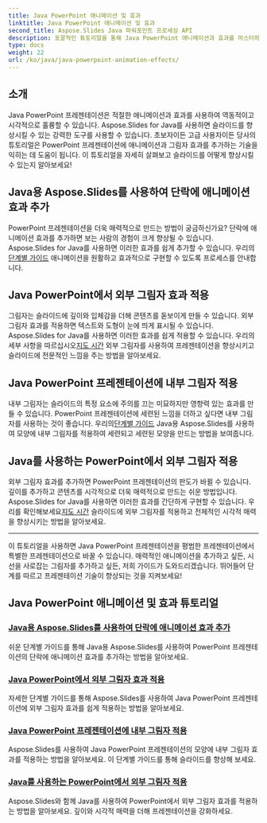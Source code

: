 ```yaml
---
title: Java PowerPoint 애니메이션 및 효과
linktitle: Java PowerPoint 애니메이션 및 효과
second_title: Aspose.Slides Java 파워포인트 프로세싱 API
description: 포괄적인 튜토리얼을 통해 Java PowerPoint 애니메이션과 효과를 마스터하세요. Aspose.Slides for Java를 사용하여 애니메이션, 외부 및 내부 그림자를 추가하는 방법을 알아보세요.
type: docs
weight: 22
url: /ko/java/java-powerpoint-animation-effects/
---
```

## 소개

Java PowerPoint 프레젠테이션은 적절한 애니메이션과 효과를 사용하여 역동적이고 시각적으로 훌륭할 수 있습니다. Aspose.Slides for Java를 사용하면 슬라이드를 향상시킬 수 있는 강력한 도구를 사용할 수 있습니다. 초보자이든 고급 사용자이든 당사의 튜토리얼은 PowerPoint 프레젠테이션에 애니메이션과 그림자 효과를 추가하는 기술을 익히는 데 도움이 됩니다. 이 튜토리얼을 자세히 살펴보고 슬라이드를 어떻게 향상시킬 수 있는지 알아보세요!

## Java용 Aspose.Slides를 사용하여 단락에 애니메이션 효과 추가
 PowerPoint 프레젠테이션을 더욱 매력적으로 만드는 방법이 궁금하신가요? 단락에 애니메이션 효과를 추가하면 보는 사람의 경험이 크게 향상될 수 있습니다. Aspose.Slides for Java를 사용하면 이러한 효과를 쉽게 추가할 수 있습니다. 우리의[단계별 가이드](./add-animation-effect-paragraph/) 애니메이션을 원활하고 효과적으로 구현할 수 있도록 프로세스를 안내합니다.

## Java PowerPoint에서 외부 그림자 효과 적용
그림자는 슬라이드에 깊이와 입체감을 더해 콘텐츠를 돋보이게 만들 수 있습니다. 외부 그림자 효과를 적용하면 텍스트와 도형이 눈에 띄게 표시될 수 있습니다. Aspose.Slides for Java를 사용하면 이러한 효과를 쉽게 적용할 수 있습니다. 우리의 세부 사항을 따르십시오[지도 시간](./apply-outer-shadow-effects-java-powerpoint/) 외부 그림자를 사용하여 프레젠테이션을 향상시키고 슬라이드에 전문적인 느낌을 주는 방법을 알아보세요.

## Java PowerPoint 프레젠테이션에 내부 그림자 적용
 내부 그림자는 슬라이드의 특정 요소에 주의를 끄는 미묘하지만 영향력 있는 효과를 만들 수 있습니다. PowerPoint 프레젠테이션에 세련된 느낌을 더하고 싶다면 내부 그림자를 사용하는 것이 좋습니다. 우리의[단계별 가이드](./apply-inner-shadow-java-powerpoint/) Java용 Aspose.Slides를 사용하여 모양에 내부 그림자를 적용하여 세련되고 세련된 모양을 만드는 방법을 보여줍니다.

## Java를 사용하는 PowerPoint에서 외부 그림자 적용
외부 그림자 효과를 추가하면 PowerPoint 프레젠테이션의 판도가 바뀔 수 있습니다. 깊이를 추가하고 콘텐츠를 시각적으로 더욱 매력적으로 만드는 쉬운 방법입니다. Aspose.Slides for Java를 사용하면 이러한 효과를 간단하게 구현할 수 있습니다. 우리를 확인해보세요[지도 시간](./apply-outer-shadow-powerpoint-java/) 슬라이드에 외부 그림자를 적용하고 전체적인 시각적 매력을 향상시키는 방법을 알아보세요.

---

이 튜토리얼을 사용하면 Java PowerPoint 프레젠테이션을 평범한 프레젠테이션에서 특별한 프레젠테이션으로 바꿀 수 있습니다. 매력적인 애니메이션을 추가하고 싶든, 시선을 사로잡는 그림자를 추가하고 싶든, 저희 가이드가 도와드리겠습니다. 뛰어들어 단계를 따르고 프레젠테이션 기술이 향상되는 것을 지켜보세요!
## Java PowerPoint 애니메이션 및 효과 튜토리얼
### [Java용 Aspose.Slides를 사용하여 단락에 애니메이션 효과 추가](./add-animation-effect-paragraph/)
쉬운 단계별 가이드를 통해 Java용 Aspose.Slides를 사용하여 PowerPoint 프레젠테이션의 단락에 애니메이션 효과를 추가하는 방법을 알아보세요.
### [Java PowerPoint에서 외부 그림자 효과 적용](./apply-outer-shadow-effects-java-powerpoint/)
자세한 단계별 가이드를 통해 Aspose.Slides를 사용하여 Java PowerPoint 프레젠테이션에 외부 그림자 효과를 쉽게 적용하는 방법을 알아보세요.
### [Java PowerPoint 프레젠테이션에 내부 그림자 적용](./apply-inner-shadow-java-powerpoint/)
Aspose.Slides를 사용하여 Java PowerPoint 프레젠테이션의 모양에 내부 그림자 효과를 적용하는 방법을 알아보세요. 이 단계별 가이드를 통해 슬라이드를 향상해 보세요.
### [Java를 사용하는 PowerPoint에서 외부 그림자 적용](./apply-outer-shadow-powerpoint-java/)
Aspose.Slides와 함께 Java를 사용하여 PowerPoint에서 외부 그림자 효과를 적용하는 방법을 알아보세요. 깊이와 시각적 매력을 더해 프레젠테이션을 강화하세요.